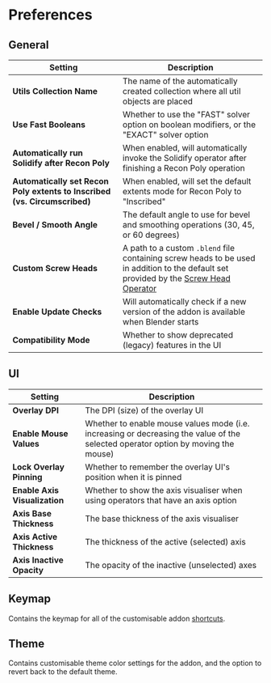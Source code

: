 # Preferences

## General

| Setting | Description |
| --- | --- |
| **Utils Collection Name** | The name of the automatically created collection where all util objects are placed |
| **Use Fast Booleans** | Whether to use the "FAST" solver option on boolean modifiers, or the "EXACT" solver option |
| **Automatically run Solidify after Recon Poly** | When enabled, will automatically invoke the Solidify operator after finishing a Recon Poly operation |
| **Automatically set Recon Poly extents to Inscribed (vs. Circumscribed)** | When enabled, will set the default extents mode for Recon Poly to "Inscribed" |
| **Bevel / Smooth Angle** | The default angle to use for bevel and smoothing operations (30, 45, or 60 degrees) |
| **Custom Screw Heads** | A path to a custom `.blend` file containing screw heads to be used in addition to the default set provided by the [Screw Head Operator](/standalone/screw-head) |
| **Enable Update Checks** | Will automatically check if a new version of the addon is available when Blender starts |
| **Compatibility Mode** | Whether to show deprecated (legacy) features in the UI |

## UI

| Setting | Description |
| --- | --- |
| **Overlay DPI** | The DPI (size) of the overlay UI |
| **Enable Mouse Values** | Whether to enable mouse values mode (i.e. increasing or decreasing the value of the selected operator option by moving the mouse) |
| **Lock Overlay Pinning** | Whether to remember the overlay UI's position when it is pinned |
| **Enable Axis Visualization** | Whether to show the axis visualiser when using operators that have an axis option |
| **Axis Base Thickness** | The base thickness of the axis visualiser |
| **Axis Active Thickness** | The thickness of the active (selected) axis |
| **Axis Inactive Opacity** | The opacity of the inactive (unselected) axes |

## Keymap

Contains the keymap for all of the customisable addon [shortcuts](/getting-started/shortcuts).

## Theme

Contains customisable theme color settings for the addon, and the option to revert back to the default theme.